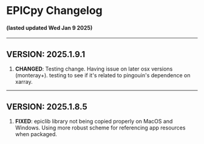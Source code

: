 
# EPICpy Changelog
#### (lasted updated Wed Jan  9 2025)

---

## VERSION: 2025.1.9.1

1. **CHANGED**: Testing change. Having issue on later osx versions (monteray+). testing to see if it's related to pingouin's dependence on xarray.


---

## VERSION: 2025.1.8.5

1. **FIXED**: epiclib library not being copied properly on MacOS and Windows. Using more robust scheme for referencing app resources when packaged.





